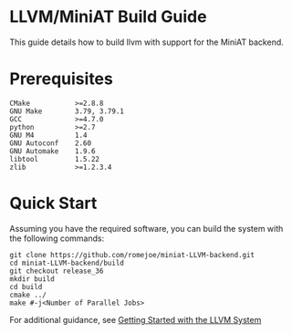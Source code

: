 LLVM/MiniAT Build Guide
=======================

This guide details how to build llvm with support for the MiniAT backend.

# Prerequisites
    CMake           >=2.8.8
    GNU Make        3.79, 3.79.1
    GCC             >=4.7.0
    python          >=2.7
    GNU M4          1.4
    GNU Autoconf    2.60
    GNU Automake    1.9.6
    libtool         1.5.22
    zlib            >=1.2.3.4

# Quick Start
Assuming you have the required software, you can build the system with the following commands:

    git clone https://github.com/romejoe/miniat-LLVM-backend.git
    cd miniat-LLVM-backend/build
    git checkout release_36
    mkdir build
    cd build
    cmake ../
    make #-j<Number of Parallel Jobs>
    
For additional guidance, see [Getting Started with the LLVM System](http://llvm.org/releases/3.6.0/docs/GettingStarted.html)
